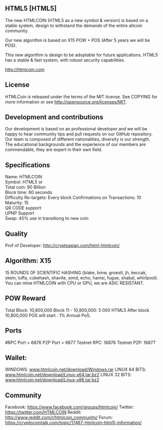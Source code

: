 ## HTML5 [HTML5]

The new HTMLCOIN (HTML5 as a new symbol & version) is based on a stable system, design to withstand the demands of the entire altcoin community.

Our new algorithm is based on X15 POW + POS (After 5 years we will be POS).

This new algorithm is design to be adoptable for future applications. HTML5 has a stable & fast system, with robust security capabilities.

http://htmlcoin.com

## License

HTMLCoin is released under the terms of the MIT license. See COPYING for more information or see http://opensource.org/licenses/MIT.

## Development and contributions

Our development is based on an professional developer and we will be happy to hear community tips and pull requests on our GitHub repository. Our team is composed of different nationalities, diversity is our strength. The educational backgrounds and the experience of our members are  commendable, they are expert in their own field. 

## Specifications

Name: HTMLCOIN<br/>
Symbol: HTML5 or<br/>
Total coin: 90 Billion<br/>
Block time: 60 seconds <br/>
Difficulty Re-targets: Every block Confirmations on Transactions: 10 <br/>
Maturity: 15<br/>
QR CODE support<br/>
UPNP Support<br/>
Swap: 40% use in transitiong to new coin


## Quality

Prof of Developer: http://cryptoasian.com/html-htmlcoin/

## Algorithm: X15

15 ROUNDS OF SCIENTIFIC HASHING (blake, bmw, groestl, jh, keccak, skein, luffa, cubehash, shavite, simd, echo, hamsi, fugue, shabal, whirlpool). You can mine HTMLCOIN with CPU or GPU, we are ASIC RESISTANT.

## POW Reward
Total Block: 10,800,000 
Block 11 - 10,800,000: 5 000 HTML5 After block 10,800,000 POS will start . 1% Annual PoS.

## Ports

#RPC Port = 6876
P2P Port = 6877
Testnet RPC: 16876
Testnet P2P: 16877 

## Wallet:
 
WINDOWS: www.htmlcoin.net/download/Windows.rar
LINUX 64 BITS:  www.htmlcoin.net/download/Linux-x64.tar.bz2
LINUX 32 BITS:  www.htmlcoin.net/download/Linux-x86.tar.bz2

## Community

Facebook: https://www.facebook.com/groups/htmlcoin/
Twitter: https://twitter.com/HTMLCOIN
Reddit: http://www.reddit.com/r/htmlcoin_community/
Forum: https://cryptocointalk.com/topic/17467-htmlcoin-html5-information/

